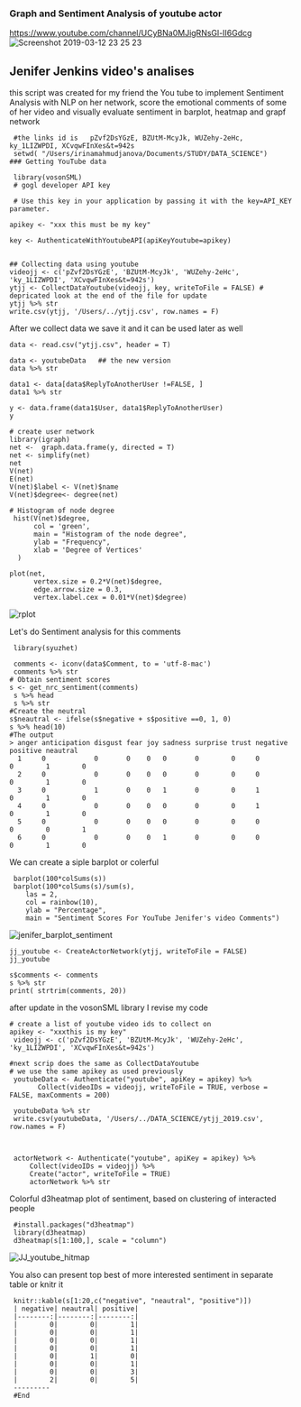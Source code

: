 ### Graph and Sentiment Analysis of youtube actor
https://www.youtube.com/channel/UCyBNa0MJigRNsGl-II6Gdcg
![Screenshot 2019-03-12 23 25 23](https://user-images.githubusercontent.com/16123495/54257931-3ca08900-451e-11e9-892a-c81feb5e53a6.png)


## Jenifer Jenkins video's analises
this script was created for my friend the You tube to implement Sentiment Analysis with NLP on her network, score the emotional comments of some of her video and 
visually evaluate sentiment in barplot, heatmap and grapf network
     
     #the links id is   pZvf2DsYGzE, BZUtM-McyJk, WUZehy-2eHc, ky_1LIZWPDI, XCvqwFInXes&t=942s
     setwd( "/Users/irinamahmudjanova/Documents/STUDY/DATA_SCIENCE")
    ### Getting YouTube data

     library(vosonSML)
     # gogl developer API key

     # Use this key in your application by passing it with the key=API_KEY parameter.

    apikey <- "xxx this must be my key"

    key <- AuthenticateWithYoutubeAPI(apiKeyYoutube=apikey)


    ## Collecting data using youtube  
    videojj <- c('pZvf2DsYGzE', 'BZUtM-McyJk', 'WUZehy-2eHc', 'ky_1LIZWPDI', 'XCvqwFInXes&t=942s')
    ytjj <- CollectDataYoutube(videojj, key, writeToFile = FALSE) # depricated look at the end of the file for update
    ytjj %>% str
    write.csv(ytjj, '/Users/../ytjj.csv', row.names = F)

After we collect data we save it and it can be used later as well

    
    data <- read.csv("ytjj.csv", header = T)
   
    data <- youtubeData   ## the new version
    data %>% str

    data1 <- data[data$ReplyToAnotherUser !=FALSE, ]
    data1 %>% str

    y <- data.frame(data1$User, data1$ReplyToAnotherUser)
    y
    
    # create user network
    library(igraph)
    net <-  graph.data.frame(y, directed = T)
    net <- simplify(net)
    net
    V(net)
    E(net)
    V(net)$label <- V(net)$name
    V(net)$degree<- degree(net)

    # Histogram of node degree
     hist(V(net)$degree,
          col = 'green',
          main = "Histogram of the node degree",
          ylab = "Frequency",
          xlab = 'Degree of Vertices'
      )

    plot(net,
          vertex.size = 0.2*V(net)$degree,
          edge.arrow.size = 0.3,
          vertex.label.cex = 0.01*V(net)$degree)
![rplot](https://user-images.githubusercontent.com/16123495/53720427-9960bd00-3e15-11e9-8437-e890f3dd64ab.png)
   
Let's do Sentiment analysis for this comments
     
     library(syuzhet)

     comments <- iconv(data$Comment, to = 'utf-8-mac')
     comments %>% str
    # Obtain sentiment scores
    s <- get_nrc_sentiment(comments)
     s %>% head
     s %>% str
    #Create the neutral
    s$neautral <- ifelse(s$negative + s$positive ==0, 1, 0)
    s %>% head(10)
    #The output 
    > anger anticipation disgust fear joy sadness surprise trust negative positive neautral
      1     0            0       0    0   0       0        0     0        0        1        0
      2     0            0       0    0   0       0        0     0        0        1        0
      3     0            1       0    0   1       0        0     1        0        1        0
      4     0            0       0    0   0       0        0     1        0        1        0
      5     0            0       0    0   0       0        0     0        0        0        1
      6     0            0       0    0   1       0        0     0        0        1        0

We can create a siple barplot or colerful
  
     barplot(100*colSums(s))
     barplot(100*colSums(s)/sum(s),
        las = 2,
        col = rainbow(10),
        ylab = "Percentage",
        main = "Sentiment Scores For YouTube Jenifer's video Comments")
        
![jenifer_barplot_sentiment](https://user-images.githubusercontent.com/16123495/53720513-ce6d0f80-3e15-11e9-9d9a-93f350e8a788.png)

    jj_youtube <- CreateActorNetwork(ytjj, writeToFile = FALSE)
    jj_youtube

    s$comments <- comments
    s %>% str
    print( strtrim(comments, 20))




 after update in the vosonSML library I revise my code 

    # create a list of youtube video ids to collect on
    apikey <- "xxxthis is my key"
     videojj <- c('pZvf2DsYGzE', 'BZUtM-McyJk', 'WUZehy-2eHc', 'ky_1LIZWPDI', 'XCvqwFInXes&t=942s')
   
    #next scrip does the same as CollectDataYoutube
    # we use the same apikey as used previously 
     youtubeData <- Authenticate("youtube", apiKey = apikey) %>% 
           Collect(videoIDs = videojj, writeToFile = TRUE, verbose = FALSE, maxComments = 200)
  
     youtubeData %>% str
     write.csv(youtubeData, '/Users/../DATA_SCIENCE/ytjj_2019.csv', row.names = F)


     
     actorNetwork <- Authenticate("youtube", apiKey = apikey) %>%
         Collect(videoIDs = videojj) %>%
         Create("actor", writeToFile = TRUE)
         actorNetwork %>% str
         
Colorful d3heatmap plot of sentiment, based on clustering of interacted people   
         
     #install.packages("d3heatmap")
     library(d3heatmap)
     d3heatmap(s[1:100,], scale = "column")
     
  ![JJ_youtube_hitmap](https://user-images.githubusercontent.com/16123495/54256330-e250f980-4518-11e9-8e84-dc7b4e7254af.png)

You also can present top best of more interested sentiment in separate table or knitr it        

     knitr::kable(s[1:20,c("negative", "neautral", "positive")])
     | negative| neautral| positive|
     |--------:|--------:|--------:|
     |        0|        0|        1|
     |        0|        0|        1|
     |        0|        0|        1|
     |        0|        0|        1|
     |        0|        1|        0|
     |        0|        0|        1|
     |        0|        0|        3|
     |        2|        0|        5|
     ---------
     #End
